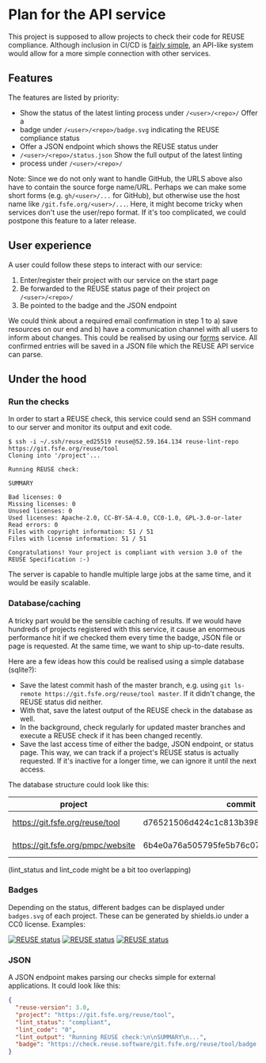 # Plan for the API service

This project is supposed to allow projects to check their code for REUSE
compliance. Although inclusion in CI/CD is [fairly
simple](https://reuse.software/dev/), an API-like system would allow for
a more simple connection with other services.

## Features

The features are listed by priority:

* Show the status of the latest linting process under `/<user>/<repo>/`
  Offer a
* badge under `/<user>/<repo>/badge.svg` indicating the REUSE compliance
  status
* Offer a JSON endpoint which shows the REUSE status under
* `/<user>/<repo>/status.json` Show the full output of the latest
  linting
* process under `/<user>/<repo>/`

Note: Since we do not only want to handle GitHub, the URLS above also
have to contain the source forge name/URL. Perhaps we can make some
short forms (e.g.  `gh/<user>/...` for GitHub), but otherwise use the
host name like `/git.fsfe.org/<user>/...`. Here, it might become tricky
when services don't use the user/repo format. If it's too complicated,
we could postpone this feature to a later release.

## User experience

A user could follow these steps to interact with our service:

1. Enter/register their project with our service on the start page
2. Be forwarded to the REUSE status page of their project on
   `/<user>/<repo>/`
3. Be pointed to the badge and the JSON endpoint

We could think about a required email confirmation in step 1 to a) save
resources on our end and b) have a communication channel with all users
to inform about changes. This could be realised by using our
[forms](https://git.fsfe.org/fsfe-system-hackers/forms/) service. All
confirmed entries will be saved in a JSON file which the REUSE API
service can parse.


## Under the hood

### Run the checks

In order to start a REUSE check, this service could send an SSH command
to our server and monitor its output and exit code.

```
$ ssh -i ~/.ssh/reuse_ed25519 reuse@52.59.164.134 reuse-lint-repo https://git.fsfe.org/reuse/tool
Cloning into '/project'...

Running REUSE check:

SUMMARY

Bad licenses: 0
Missing licenses: 0
Unused licenses: 0
Used licenses: Apache-2.0, CC-BY-SA-4.0, CC0-1.0, GPL-3.0-or-later
Read errors: 0
Files with copyright information: 51 / 51
Files with license information: 51 / 51

Congratulations! Your project is compliant with version 3.0 of the REUSE Specification :-)
```

The server is capable to handle multiple large jobs at the same time,
and it would be easily scalable.


### Database/caching

A tricky part would be the sensible caching of results. If we would have
hundreds of projects registered with this service, it cause an enormeous
performance hit if we checked them every time the badge, JSON file or
page is requested. At the same time, we want to ship up-to-date results.

Here are a few ideas how this could be realised using a simple database
(sqlite?):

* Save the latest commit hash of the master branch, e.g. using `git
  ls-remote https://git.fsfe.org/reuse/tool master`. If it didn't
  change, the REUSE status did neither.
* With that, save the latest output of the REUSE check in the database
  as well.
* In the background, check regularly for updated master branches and
  execute a REUSE check if it has been changed recently.
* Save the last access time of either the badge, JSON endpoint, or
  status page. This way, we can track if a project's REUSE status is
  actually requested. If it's inactive for a longer time, we can ignore
  it until the next access.

The database structure could look like this:

| project                           | commit                                    | lint_status   | lint_code | lint_output                           | last_access |
| --------------------------------- | ----------------------------------------- | ------------- | --------- | ------------------------------------- | ----------- |
| https://git.fsfe.org/reuse/tool   | d76521506d424c1c813b3987cf8501f130b3845f  | compliant     | 0         | Running REUSE check:\n\nSUMMARY\n...  | 1564227088  |
| https://git.fsfe.org/pmpc/website | 6b4e0a76a505795fe5b76c071b0acf15bbbd23cb  | non-compliant | 1         | Running REUSE check:\n\nSUMMARY\n...  | 1564227100  |

(lint_status and lint_code might be a bit too overlapping)


### Badges

Depending on the status, different badges can be displayed under
`badges.svg` of each project. These can be generated by shields.io under
a CC0 license. Examples:

[![REUSE status](https://img.shields.io/badge/REUSE-compliant-green)](https://reuse.software)
[![REUSE status](https://img.shields.io/badge/REUSE-non--compliant-red)](https://reuse.software)
[![REUSE status](https://img.shields.io/static/v1?label=REUSE&message=checking...&color=yellow)](https://reuse.software)


### JSON

A JSON endpoint makes parsing our checks simple for external
applications. It could look like this:

```json
{
  "reuse-version": 3.0,
  "project": "https://git.fsfe.org/reuse/tool",
  "lint_status": "compliant",
  "lint_code": "0",
  "lint_output": "Running REUSE check:\n\nSUMMARY\n...",
  "badge": "https://check.reuse.software/git.fsfe.org/reuse/tool/badge.svg"
}
```
